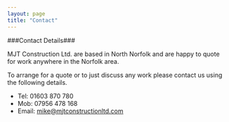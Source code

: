 ```yaml
---
layout: page
title: "Contact"
---
```


###Contact Details###

MJT Construction Ltd. are based in North Norfolk and are happy to quote
for work anywhere in the Norfolk area.

To arrange for a quote or to just discuss any work please contact us
using the following details.

  - Tel: 01603 870 780
  - Mob: 07956 478 168
  - Email: [mike@mjtconstructionltd.com](mailto:mike@mjtconstructionltd.com)

